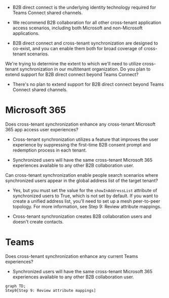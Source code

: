 - B2B direct connect is the underlying identity technology required for Teams Connect shared channels.

- We recommend B2B collaboration for all other cross-tenant application access scenarios, including both Microsoft and non-Microsoft applications.

- B2B direct connect and cross-tenant synchronization are designed to co-exist, and you can enable them both for broad coverage of cross-tenant scenarios.

We're trying to determine the extent to which we'll need to utilize cross-tenant synchronization in our multitenant organization. Do you plan to extend support for B2B direct connect beyond Teams Connect?

- There's no plan to extend support for B2B direct connect beyond Teams Connect shared channels.

# Microsoft 365

Does cross-tenant synchronization enhance any cross-tenant Microsoft 365 app access user experiences?

- Cross-tenant synchronization utilizes a feature that improves the user experience by suppressing the first-time B2B consent prompt and redemption process in each tenant.

- Synchronized users will have the same cross-tenant Microsoft 365 experiences available to any other B2B collaboration user.

Can cross-tenant synchronization enable people search scenarios where synchronized users appear in the global address list of the target tenant?

- Yes, but you must set the value for the `showInAddressList` attribute of synchronized users to True, which is not set by default. If you want to create a unified address list, you'll need to set up a mesh peer-to-peer topology. For more information, see Step 9: Review attribute mappings.

- Cross-tenant synchronization creates B2B collaboration users and doesn't create contacts.

# Teams

Does cross-tenant synchronization enhance any current Teams experiences?

- Synchronized users will have the same cross-tenant Microsoft 365 experiences available to any other B2B collaboration user.

```mermaid
graph TD;
Step9[Step 9: Review attribute mappings]
```